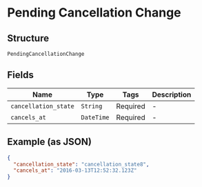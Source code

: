 
# Pending Cancellation Change

## Structure

`PendingCancellationChange`

## Fields

| Name | Type | Tags | Description |
|  --- | --- | --- | --- |
| `cancellation_state` | `String` | Required | - |
| `cancels_at` | `DateTime` | Required | - |

## Example (as JSON)

```json
{
  "cancellation_state": "cancellation_state8",
  "cancels_at": "2016-03-13T12:52:32.123Z"
}
```

